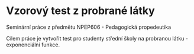 # Vzorový test z probrané látky
Seminární práce z předmětu NPEP606 - Pedagogická propedeutika

Cílem práce je vytvořit test pro studenty střední školy na probranou látku - exponenciální funkce.
